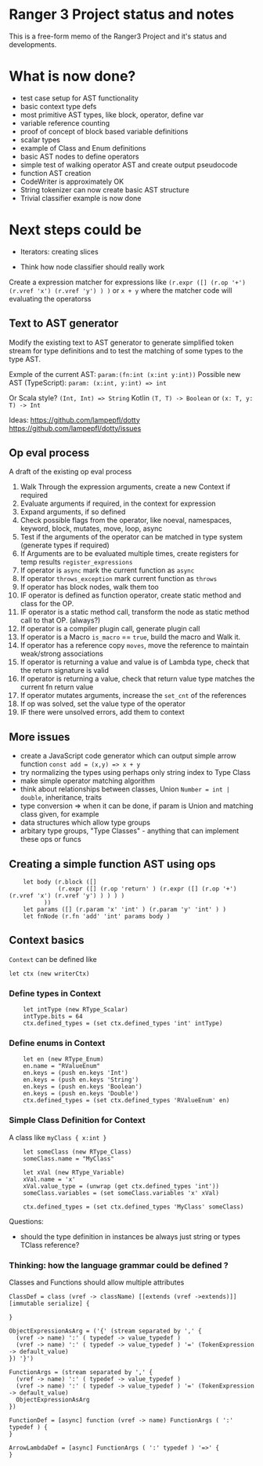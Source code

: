 
# Ranger 3 Project status and notes

This is a free-form memo of the Ranger3 Project and it's status and developments.

# What is now done?

- test case setup for AST functionality
- basic context type defs
- most primitive AST types, like block, operator, define var
- variable reference counting
- proof of concept of block based variable definitions
- scalar types
- example of Class and Enum definitions
- basic AST nodes to define operators
- simple test of walking operator AST and create output pseudocode
- function AST creation
- CodeWriter is approximately OK
- String tokenizer can now create basic AST structure
- Trivial classifier example is now done

# Next steps could be

- Iterators: creating slices

- Think how node classifier should really work

Create a expression matcher for expressions like `(r.expr ([] (r.op '+') (r.vref 'x') (r.vref 'y') ) )` or `x + y` where the matcher code will evaluating the operatorss


## Text to AST generator

Modify the existing text to AST generator to generate simplified token stream for type definitions and to test the matching of some types to the type AST.

  Exmple of the current AST: `param:(fn:int (x:int y:int))`
  Possible new AST (TypeScript): `param: (x:int, y:int) => int`

Or Scala style? `(Int, Int) => String`
Kotlin `(T, T) -> Boolean` or `(x: T, y: T) -> Int`

Ideas:
https://github.com/lampepfl/dotty
https://github.com/lampepfl/dotty/issues


## Op eval process

A draft of the existing op eval process

1. Walk Through the expression arguments, create a new Context if required
2. Evaluate arguments if required, in the context for expression
3. Expand arguments, if so defined
4. Check possible flags from the operator, like noeval, namespaces, keyword, block, mutates, move, loop, async
5. Test if the arguments of the operator can be matched in type system (generate types if required)
6. If Arguments are to be evaluated multiple times, create registers for temp results `register_expressions`
7. If operator is `async` mark the current function as `async`
8. If operator `throws_exception` mark current function as `throws`
9. If operator has block nodes, walk them too
10. IF operator is defined as function operator, create static method and class for the OP.
11. IF operator is a static method call, transform the node as static method call to that OP. (always?)
12. If operator is a compiler plugin call, generate plugin call
13. If operator is a Macro `is_macro` == `true`, build the macro and Walk it.
14. If operator has a reference copy `moves`, move the reference to maintain weak/strong associations
15. If operator is returning a value and value is of Lambda type, check that the return signature is valid
16. If operator is returning a value, check that return value type matches the current fn return value
17. If operator mutates arguments, increase the `set_cnt` of the references
18. If op was solved, set the value type of the operator
19. IF there were unsolved errors, add them to context

## More issues

- create a JavaScript code generator which can output simple arrow function `const add = (x,y) => x + y`
- try normalizing the types using perhaps only string index to Type Class
- make simple operator matching algorithm
- think about relationships between classes, Union `Number = int | double`, inheritance, traits
- type conversion => when it can be done, if param is Union and matching class given, for example
- data structures which allow type groups
- arbitary type groups, "Type Classes" - anything that can implement these ops or funcs

## Creating a simple function AST using ops

```
    let body (r.block ([] 
              (r.expr ([] (r.op 'return' ) (r.expr ([] (r.op '+') (r.vref 'x') (r.vref 'y') ) ) ) )
          ))
    let params ([] (r.param 'x' 'int' ) (r.param 'y' 'int' ) )
    let fnNode (r.fn 'add' 'int' params body )
```

## Context basics

`Context` can be defined like
```
let ctx (new writerCtx)
```

### Define types in Context

```
    let intType (new RType_Scalar)
    intType.bits = 64
    ctx.defined_types = (set ctx.defined_types 'int' intType)
```

### Define enums in Context
```
    let en (new RType_Enum)
    en.name = "RValueEnum"
    en.keys = (push en.keys 'Int')
    en.keys = (push en.keys 'String')
    en.keys = (push en.keys 'Boolean')
    en.keys = (push en.keys 'Double')
    ctx.defined_types = (set ctx.defined_types 'RValueEnum' en)
```

### Simple Class Definition for Context
A class like `myClass { x:int } `

```
    let someClass (new RType_Class)
    someClass.name = "MyClass"

    let xVal (new RType_Variable)
    xVal.name = 'x'
    xVal.value_type = (unwrap (get ctx.defined_types 'int'))
    someClass.variables = (set someClass.variables 'x' xVal)

    ctx.defined_types = (set ctx.defined_types 'MyClass' someClass)

```
Questions:
- should the type definition in instances be always just string or types TClass reference?


### Thinking: how the language grammar could be defined ? 

Classes and Functions should allow multiple attributes
```
ClassDef = class (vref -> className) [[extends (vref ->extends)]]  [immutable serialize] {

}
```

```
ObjectExpressionAsArg = ('{' (stream separated by ',' {
  (vref -> name) ':' ( typedef -> value_typedef )
  (vref -> name) ':' ( typedef -> value_typedef ) '=' (TokenExpression -> default_value)
}) '}')
```

```
FunctionArgs = (stream separated by ',' {
  (vref -> name) ':' ( typedef -> value_typedef )
  (vref -> name) ':' ( typedef -> value_typedef ) '=' (TokenExpression -> default_value)
  ObjectExpressionAsArg
})
```

```
FunctionDef = [async] function (vref -> name) FunctionArgs ( ':' typedef ) {
}
```

```
ArrowLambdaDef = [async] FunctionArgs ( ':' typedef ) '=>' {
}
```